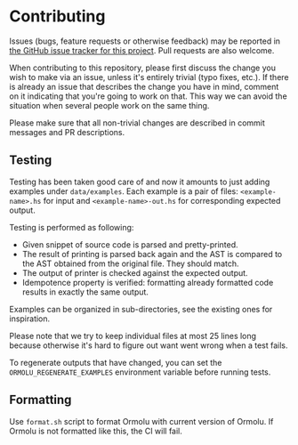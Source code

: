 # Contributing

Issues (bugs, feature requests or otherwise feedback) may be reported in
[the GitHub issue tracker for this project][issues]. Pull requests are also
welcome.

When contributing to this repository, please first discuss the change you
wish to make via an issue, unless it's entirely trivial (typo fixes, etc.).
If there is already an issue that describes the change you have in mind,
comment on it indicating that you're going to work on that. This way we can
avoid the situation when several people work on the same thing.

Please make sure that all non-trivial changes are described in commit
messages and PR descriptions.

## Testing

Testing has been taken good care of and now it amounts to just adding
examples under `data/examples`. Each example is a pair of files:
`<example-name>.hs` for input and `<example-name>-out.hs` for corresponding
expected output.

Testing is performed as following:

* Given snippet of source code is parsed and pretty-printed.
* The result of printing is parsed back again and the AST is compared to the
  AST obtained from the original file. They should match.
* The output of printer is checked against the expected output.
* Idempotence property is verified: formatting already formatted code
  results in exactly the same output.

Examples can be organized in sub-directories, see the existing ones for
inspiration.

Please note that we try to keep individual files at most 25 lines long
because otherwise it's hard to figure out want went wrong when a test fails.

To regenerate outputs that have changed, you can set the
`ORMOLU_REGENERATE_EXAMPLES` environment variable before running tests.

## Formatting

Use `format.sh` script to format Ormolu with current version of Ormolu. If
Ormolu is not formatted like this, the CI will fail.

[issues]: https://github.com/tweag/ormolu/issues
